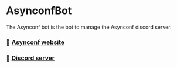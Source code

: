 # AsynconfBot

The Asynconf bot is the bot to manage the Asynconf discord server.

### 🔗 [Asynconf website](https://asynconf.fr)
### 🔗 [Discord server](https://discord.gg/asynconf)
